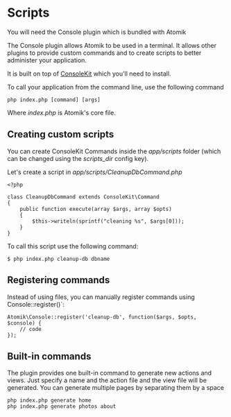 
# Scripts

<div class="note">You will need the Console plugin which is bundled with Atomik</div>

The Console plugin allows Atomik to be used in a terminal. It allows other plugins to provide
custom commands and to create scripts to better administer your application.

It is built on top of [ConsoleKit](https://github.com/maximebf/ConsoleKit) which you'll
need to install.

To call your application from the command line, use the following command

	php index.php [command] [args]

Where *index.php* is Atomik's core file.

## Creating custom scripts

You can create ConsoleKit Commands inside the *app/scripts* folder (which can be changed
using the *scripts\_dir* config key).

Let's create a script in *app/scripts/CleanupDbCommand.php*

    <?php

    class CleanupDbCommand extends ConsoleKit\Command
    {
        public function execute(array $args, array $opts)
        {
            $this->writeln(sprintf("cleaning %s", $args[0]));
        }
    }

To call this script use the following command:

    $ php index.php cleanup-db dbname

## Registering commands

Instead of using files, you can manually register commands using ̀Console::register()`:

    Atomik\Console::register('cleanup-db', function($args, $opts, $console) {
        // code
    });

## Built-in commands

The plugin provides one built-in command to generate new actions and views. 
Just specify a name and the action file and the view file will be generated. 
You can generate multiple pages by separating them by a space

    php index.php generate home
    php index.php generate photos about
